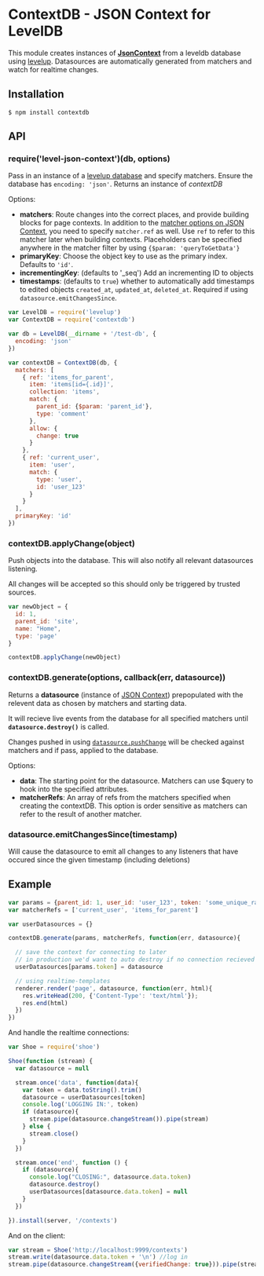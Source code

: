 ContextDB - JSON Context for LevelDB
===

This module creates instances of [**JsonContext**](https://github.com/mmckegg/json-context) from a leveldb database using [levelup](https://github.com/rvagg/node-levelup). Datasources are automatically generated from matchers and watch for realtime changes.

## Installation

```shell
$ npm install contextdb
```

## API

### require('level-json-context')(db, options)

Pass in an instance of a [levelup database](https://github.com/rvagg/node-levelup) and specify matchers. Ensure the database has `encoding: 'json'`. Returns an instance of *contextDB*

Options:

- **matchers**: Route changes into the correct places, and provide building blocks for page contexts. In addition to the [matcher options on JSON Context](https://github.com/mmckegg/json-context#matchers), you need to specify `matcher.ref` as well. Use `ref` to refer to this matcher later when building contexts. Placeholders can be specified anywhere in the matcher filter by using `{$param: 'queryToGetData'}`
- **primaryKey**: Choose the object key to use as the primary index. Defaults to `'id'`. 
- **incrementingKey**: (defaults to '_seq') Add an incrementing ID to objects
- **timestamps**: (defaults to `true`) whether to automatically add timestamps to edited objects `created_at`, `updated_at`, `deleted_at`. Required if using `datasource.emitChangesSince`.

```js
var LevelDB = require('levelup')
var ContextDB = require('contextdb')

var db = LevelDB(__dirname + '/test-db', {
  encoding: 'json'
})

var contextDB = ContextDB(db, {
  matchers: [
    { ref: 'items_for_parent',
      item: 'items[id={.id}]',
      collection: 'items',
      match: {
        parent_id: {$param: 'parent_id'},
        type: 'comment'
      },
      allow: {
        change: true
      }
    },
    { ref: 'current_user',
      item: 'user',
      match: {
        type: 'user',
        id: 'user_123'
      }
    }
  ],
  primaryKey: 'id'
})
```

### contextDB.applyChange(object)

Push objects into the database. This will also notify all relevant datasources listening. 

All changes will be accepted so this should only be triggered by trusted sources.

```js
var newObject = {
  id: 1,
  parent_id: 'site',
  name: "Home",
  type: 'page'
}

contextDB.applyChange(newObject)
```


### contextDB.generate(options, callback(err, datasource))

Returns a **datasource** (instance of [JSON Context](https://github.com/mmckegg/json-context)) prepopulated with the relevent data as chosen by matchers and starting data.

It will recieve live events from the database for all specified matchers until **`datasource.destroy()`** is called.

Changes pushed in using [`datasource.pushChange`](https://github.com/mmckegg/json-context#datasourcepushchangeobject-changeinfo) will be checked against matchers and if pass, applied to the database.

Options:

- **data**: The starting point for the datasource. Matchers can use $query to hook into the specified attributes.
- **matcherRefs**: An array of refs from the matchers specified when creating the contextDB. This option is order sensitive as matchers can refer to the result of another matcher.

### datasource.emitChangesSince(timestamp)

Will cause the datasource to emit all changes to any listeners that have occured since the given timestamp (including deletions)

## Example

```js
var params = {parent_id: 1, user_id: 'user_123', token: 'some_unique_random_string'}
var matcherRefs = ['current_user', 'items_for_parent']

var userDatasources = {}

contextDB.generate(params, matcherRefs, function(err, datasource){

  // save the context for connecting to later
  // in production we'd want to auto destroy if no connection recieved
  userDatasources[params.token] = datasource

  // using realtime-templates
  renderer.render('page', datasource, function(err, html){
    res.writeHead(200, {'Content-Type': 'text/html'});
    res.end(html)
  })
})
```
And handle the realtime connections:

```js
var Shoe = require('shoe')

Shoe(function (stream) {
  var datasource = null

  stream.once('data', function(data){
    var token = data.toString().trim()
    datasource = userDatasources[token]
    console.log('LOGGING IN:', token)
    if (datasource){
      stream.pipe(datasource.changeStream()).pipe(stream)
    } else {
      stream.close()
    }
  })

  stream.once('end', function () {
    if (datasource){
      console.log("CLOSING:", datasource.data.token)
      datasource.destroy()
      userDatasources[datasource.data.token] = null
    }
  })

}).install(server, '/contexts')
```

And on the client:

```js
var stream = Shoe('http://localhost:9999/contexts')
stream.write(datasource.data.token + '\n') //log in
stream.pipe(datasource.changeStream({verifiedChange: true})).pipe(stream)
```